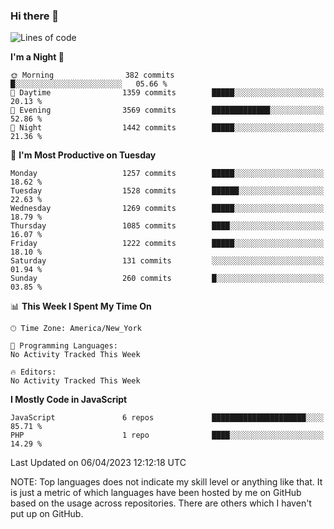 ### Hi there 👋

<!--
**LynxJinxxy/LynxJinxxy** is a ✨ _special_ ✨ repository because its `README.md` (this file) appears on your GitHub profile.

Here are some ideas to get you started:

- 🔭 I’m currently working on ...
- 🌱 I’m currently learning ...
- 👯 I’m looking to collaborate on ...
- 🤔 I’m looking for help with ...
- 💬 Ask me about ...
- 📫 How to reach me: ...
- 😄 Pronouns: ...
- ⚡ Fun fact: ...
-->

<!--START_SECTION:waka-->
![Lines of code](https://img.shields.io/badge/From%20Hello%20World%20I%27ve%20Written-15.0%20million%20lines%20of%20code-blue)

**I'm a Night 🦉** 

```text
🌞 Morning                382 commits         █░░░░░░░░░░░░░░░░░░░░░░░░   05.66 % 
🌆 Daytime                1359 commits        █████░░░░░░░░░░░░░░░░░░░░   20.13 % 
🌃 Evening                3569 commits        █████████████░░░░░░░░░░░░   52.86 % 
🌙 Night                  1442 commits        █████░░░░░░░░░░░░░░░░░░░░   21.36 % 
```
📅 **I'm Most Productive on Tuesday** 

```text
Monday                   1257 commits        █████░░░░░░░░░░░░░░░░░░░░   18.62 % 
Tuesday                  1528 commits        ██████░░░░░░░░░░░░░░░░░░░   22.63 % 
Wednesday                1269 commits        █████░░░░░░░░░░░░░░░░░░░░   18.79 % 
Thursday                 1085 commits        ████░░░░░░░░░░░░░░░░░░░░░   16.07 % 
Friday                   1222 commits        █████░░░░░░░░░░░░░░░░░░░░   18.10 % 
Saturday                 131 commits         ░░░░░░░░░░░░░░░░░░░░░░░░░   01.94 % 
Sunday                   260 commits         █░░░░░░░░░░░░░░░░░░░░░░░░   03.85 % 
```


📊 **This Week I Spent My Time On** 

```text
🕑︎ Time Zone: America/New_York

💬 Programming Languages: 
No Activity Tracked This Week

🔥 Editors: 
No Activity Tracked This Week
```

**I Mostly Code in JavaScript** 

```text
JavaScript               6 repos             █████████████████████░░░░   85.71 % 
PHP                      1 repo              ████░░░░░░░░░░░░░░░░░░░░░   14.29 % 
```




 Last Updated on 06/04/2023 12:12:18 UTC
<!--END_SECTION:waka-->
NOTE: Top languages does not indicate my skill level or anything like that. It is just a metric of which languages have been hosted by me on GitHub based on the usage across repositories. There are others which I haven't put up on GitHub.
